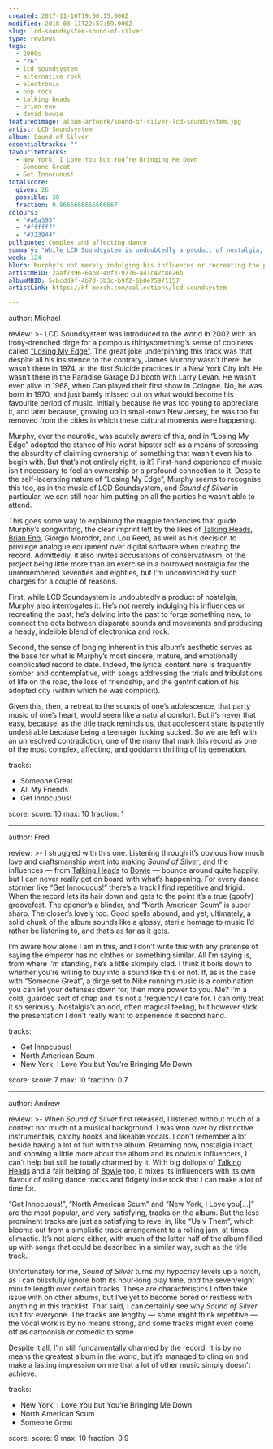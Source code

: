 ```yaml
---
created: 2017-11-16T19:00:15.000Z
modified: 2018-03-11T22:57:59.000Z
slug: lcd-soundsystem-sound-of-silver
type: reviews
tags:
  - 2000s
  - "26"
  - lcd soundsystem
  - alternative rock
  - electronic
  - pop rock
  - talking heads
  - brian eno
  - david bowie
featuredimage: album-artwork/sound-of-silver-lcd-soundsystem.jpg
artist: LCD Soundsystem
album: Sound of Silver
essentialtracks: ""
favouritetracks:
  - New York, I Love You but You’re Bringing Me Down
  - Someone Great
  - Get Innocuous!
totalscore:
  given: 26
  possible: 30
  fraction: 0.8666666666666667
colours:
  - "#a6a395"
  - "#ffffff"
  - "#323944"
pullquote: Complex and affecting dance
summary: "While LCD Soundsystem is undoubtedly a product of nostalgia, Murphy does well to interrogate this nostalgia: he’s not merely indulging his influences or recreating the past as if that would be sufficient, rather he’s delving into the past to forge something new."
week: 124
blurb: Murphy's not merely indulging his influences or recreating the past here. He delves into the past to forge a new, heady, indelible blend of electronica and rock.
artistMBID: 2aaf7396-6ab8-40f3-9776-a41c42c8e26b
albumMBID: 5cbcdd9f-4b7d-3b3c-b9f2-6b0e75971157
artistLink: https://kf-merch.com/collections/lcd-soundsystem

---
```


author: Michael

review: >-
  LCD Soundsystem was introduced to the world in 2002 with an irony-drenched dirge for a pompous thirtysomething’s sense of coolness called [“Losing My Edge”](https://www.youtube.com/watch?v=6xG4oFny2Pk). The great joke underpinning this track was that, despite all his insistence to the contrary, James Murphy wasn’t there: he wasn’t there in 1974, at the first Suicide practices in a New York City loft. He wasn’t there in the Paradise Garage DJ booth with Larry Levan. He wasn’t even alive in 1968, when Can played their first show in Cologne. No, he was born in 1970, and just barely missed out on what would become his favourite period of music, initially because he was too young to appreciate it, and later because, growing up in small-town New Jersey, he was too far removed from the cities in which these cultural moments were happening. 
  
  Murphy, ever the neurotic, was acutely aware of this, and in “Losing My Edge” adopted the stance of his worst hipster self as a means of stressing the absurdity of claiming ownership of something that wasn’t even his to begin with. But that’s not entirely right, is it? First-hand experience of music isn’t necessary to feel an ownership or a profound connection to it. Despite the self-lacerating nature of “Losing My Edge”, Murphy seems to recognise this too, as in the music of LCD Soundsystem, and *Sound of Silver* in particular, we can still hear him putting on all the parties he wasn’t able to attend.

  This goes some way to explaining the magpie tendencies that guide Murphy’s songwriting, the clear imprint left by the likes of [Talking Heads](/reviews/talking-heads-remain-in-light/), [Brian Eno](/reviews/brian-eno-ambient-1-music-for-airports/), Giorgio Morodor, and Lou Reed, as well as his decision to privilege analogue equipment over digital software when creating the record. Admittedly, it also invites accusations of conservativism, of the project being little more than an exercise in a borrowed nostalgia for the unremembered seventies and eighties, but I’m unconvinced by such charges for a couple of reasons. 
  
  First, while LCD Soundsystem is undoubtedly a product of nostalgia, Murphy also interrogates it. He’s not merely indulging his influences or recreating the past; he’s delving into the past to forge something new, to connect the dots between disparate sounds and movements and producing a heady, indelible blend of electronica and rock. 
  
  Second, the sense of longing inherent in this album’s aesthetic serves as the base for what is Murphy’s most sincere, mature, and emotionally complicated record to date. Indeed, the lyrical content here is frequently somber and contemplative, with songs addressing the trials and tribulations of life on the road, the loss of friendship, and the gentrification of his adopted city (within which he was complicit). 
  
  Given this, then, a retreat to the sounds of one’s adolescence, that party music of one’s heart, would seem like a natural comfort. But it’s never that easy, because, as the title track reminds us, that adolescent state is patently undesirable because being a teenager fucking sucked. So we are left with an unresolved contradiction, one of the many that mark this record as one of the most complex, affecting, and goddamn thrilling of its generation.

tracks:
  - Someone Great
  - ­­All My Friends
  - ­­Get Innocuous!

score:
  score: 10
  max: 10
  fraction: 1

---
author: Fred

review: >-
  I struggled with this one. Listening through it’s obvious how much love and craftsmanship went into making *Sound of Silver*, and the influences — from [Talking Heads](/reviews/talking-heads-remain-in-light/) to [Bowie](/reviews/david-bowie-low/) — bounce around quite happily, but I can never really get on board with what’s happening. For every dance stormer like “Get Innocuous!” there’s a track I find repetitive and frigid. When the record lets its hair down and gets to the point it’s a true (goofy) groovefest. The opener’s a blinder, and “North American Scum” is super sharp. The closer’s lovely too. Good spells abound, and yet, ultimately, a solid chunk of the album sounds like a glossy, sterile homage to music I’d rather be listening to, and that’s as far as it gets.

  I’m aware how alone I am in this, and I don’t write this with any pretense of saying the emperor has no clothes or something similar. All I’m saying is, from where I’m standing, he’s a little skimpily clad. I think it boils down to whether you’re willing to buy into a sound like this or not. If, as is the case with “Someone Great”, a dirge set to Nike running music is a combination you can let your defenses down for, then more power to you. Me? I’m a cold, guarded sort of chap and it’s not a frequency I care for. I can only treat it so seriously. Nostalgia’s an odd, often magical feeling, but however slick the presentation I don’t really want to experience it second hand.

tracks:
  - Get Innocuous!
  - ­­North American Scum
  - ­­New York, I Love You but You’re Bringing Me Down

score:
  score: 7
  max: 10
  fraction: 0.7

---
author: Andrew

review: >-
  When *Sound of Silver* first released, I listened without much of a context nor much of a musical background. I was won over by distinctive instrumentals, catchy hooks and likeable vocals. I don’t remember a lot beside having a lot of fun with the album. Returning now, nostalgia intact, and knowing a little more about the album and its obvious influencers, I can’t help but still be totally charmed by it. With big dollops of [Talking Heads](/reviews/talking-heads-remain-in-light/) and a fair helping of [Bowie](/reviews/david-bowie-low/) too, it mixes its influencers with its own flavour of rolling dance tracks and fidgety indie rock that I can make a lot of time for. 
  
  “Get Innocuous!”, “North American Scum” and “New York, I Love you[…]” are the most popular, and very satisfying, tracks on the album. But the less prominent tracks are just as satisfying to revel in, like “Us v Them”, which blooms out from a simplistic track arrangement to a rolling jam, at times climactic. It’s not alone either, with much of the latter half of the album filled up with songs that could be described in a similar way, such as the title track. 
  
  Unfortunately for me, *Sound of Silver* turns my hypocrisy levels up a notch, as I can blissfully ignore both its hour-long play time, *and* the seven/eight minute length over certain tracks. These are characteristics I often take issue with on other albums, but I’ve yet to become bored or restless with anything in this tracklist. That said, I can certainly see why *Sound of Silver* isn’t for everyone. The tracks are lengthy — some might think repetitive — the vocal work is by no means strong, and some tracks might even come off as cartoonish or comedic to some. 
  
  Despite it all, I’m still fundamentally charmed by the record. It is by no means the greatest album in the world, but it’s managed to cling on and make a lasting impression on me that a lot of other music simply doesn’t achieve.

tracks:
  - New York, I Love You but You’re Bringing Me Down
  - ­­North American Scum
  - ­­Someone Great

score:
  score: 9
  max: 10
  fraction: 0.9
